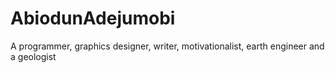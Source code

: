 # AbiodunAdejumobi
A programmer, graphics designer, writer, motivationalist, earth engineer and a geologist
